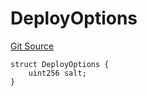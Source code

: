 # DeployOptions
[Git Source](https://github.com/wighawag/forge-deploy/blob/044522a5f694bab9751162827b37a693cf0b557e/contracts/DefaultDeployerFunction.sol)


```solidity
struct DeployOptions {
    uint256 salt;
}
```

